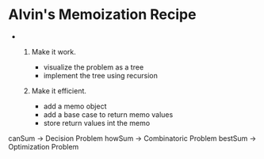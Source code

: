 # Alvin's Memoization Recipe
* 
    1. Make it work.
        * visualize the problem as a tree
        * implement the tree using recursion

    2. Make it efficient.
        * add a memo object
        * add a base case to return memo values
        * store return values int the memo


canSum -> Decision Problem
howSum -> Combinatoric Problem
bestSum -> Optimization Problem